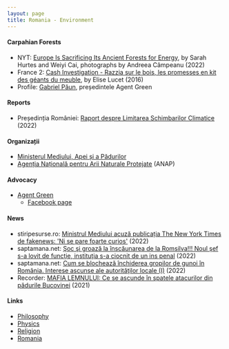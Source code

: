 ```yaml
---
layout: page
title: Romania - Environment
---
```

#### Carpahian Forests
* NYT: [Europe Is Sacrificing Its Ancient Forests for Energy](https://www.nytimes.com/interactive/2022/09/07/world/europe/eu-logging-wood-pellets.html?fbclid=IwAR0fg6-6OoQbkjLi5b4QEOGZ9nLmcNG1e90foLqniPkCOX_x8LVdlHs45SM), by Sarah Hurtes and Weiyi Cai, photographs by Andreea Câmpeanu (2022)
* France 2: [Cash Investigation - Razzia sur le bois, les promesses en kit des géants du meuble](https://www.dailymotion.com/video/x59qar9), by Elise Lucet (2016)
* Profile: [Gabriel Păun](https://www.linkedin.com/in/gabriel-paun-65641110a/), președintele Agent Green

#### Reports
* Președinția României: [Raport despre Limitarea Schimbarilor Climatice](https://www.presidency.ro/files/userfiles/Raport%20Limitarea%20Schimbarilor%20Climatice.pdf?fbclid=IwAR0KiMLBnDCwPgaFNv88KNX9gJtSPvVQ--Mn4h-RJzSOSLgfp3tmjIvFyxg) (2022)

#### Organizații
* [Ministerul Mediului, Apei și a Pădurilor](http://www.mmediu.ro/)
* [Agenția Națională pentru Arii Naturale Protejate](http://ananp.gov.ro/) (ANAP)

#### Advocacy
* [Agent Green](https://agentgreen.ro)
  * [Facebook page](https://www.facebook.com/agentgreen.ro/)


#### News
* stiripesurse.ro: [Ministrul Mediului acuză publicația The New York Times de fakenews: 'Ni se pare foarte curios'](https://www.stiripesurse.ro/ministrul-mediului-new-york-times-fakenews_2548135.html?fbclid=IwAR3dNBB5lUkJR77iB4V5WxJAyIbJA8J5epObdYooNj02RWC5Q9eFVX280OY) (2022)
* saptamana.net: [Şoc şi groază la înscăunarea de la Romsilva!!! Noul şef s-a lovit de funcţie, instituţia s-a ciocnit de un ins penal](http://saptamana.net/articol/19413-soc-si-groaza-la-inscaunarea-de-la-romsilva-noul-sef-s-a-lovit-de-functie-institutia-s-a-ciocnit-de-un-ins-penal?fbclid=IwAR3PKZHdsR58p5RW9yM1iyHlWBG7V0u-mX53b75CYab2o-aaKrkY6O_v-SA) (2022)
* saptamana.net: [Cum se blochează închiderea gropilor de gunoi în România. Interese ascunse ale autorităţilor locale (I)](http://saptamana.net/articol/19309-cum-se-blocheaza-inchiderea-gropilor-de-gunoi-in-romania-interese-ascunse-ale-autoritatilor-locale-i) (2022)
* Recorder: [MAFIA LEMNULUI: Ce se ascunde în spatele atacurilor din pădurile Bucovinei](https://www.youtube.com/watch?v=od5Zlvp1yIc) (2021)

#### Links
* [Philosophy](philosophy.md)
* [Physics](physics.md)
* [Religion](religion.md)
* [Romania](romania.md)

